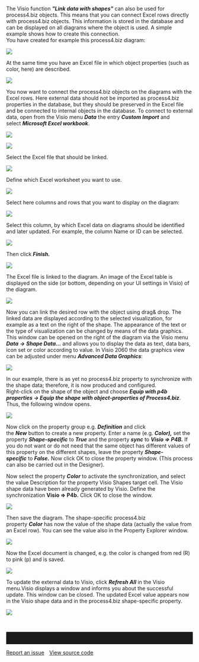 The Visio function ***"Link data with shapes"*** can also be used for
process4.biz objects. This means that you can connect Excel rows
directly with process4.biz objects. This information is stored in the
database and can be displayed on all diagrams where the object is used.
A simple example shows how to create this connection.   
You have created for example this process4.biz diagram:

![](//images.ctfassets.net/utx1h0gfm1om/2fpkhi7vQceOwI6eIceACs/4169ce7183508cd32299d940ad5c367d/329089.png)

At the same time you have an Excel file in which object properties (such
as color, here) are described.

![](//images.ctfassets.net/utx1h0gfm1om/1JoZqc02P6iCCgKIOQUiOO/89a2a8d4b33290bc4e4fa3dabbf60fa2/329091.png)

You now want to connect the process4.biz objects on the diagrams with
the Excel rows. Here external data should not be imported as
process4.biz properties in the database, but they should be preserved in
the Excel file and be connected to internal objects in the database. To
connect to external data, open from the Visio menu ***Data*** the entry
***Custom Import*** and select ***Microsoft Excel workbook***.

![](//images.ctfassets.net/utx1h0gfm1om/32WrxsnZjWCaai8MKOckSy/771061d146401b545dfaa57c0d0c829f/329143.png)

![](//images.ctfassets.net/utx1h0gfm1om/4Y5z7xUY3em2YKQ6EiQiWi/c99a58719749b393df8c846af23f7eea/329141.png)

Select the Excel file that should be linked.

![](//images.ctfassets.net/utx1h0gfm1om/7L5GZwLqvuKIumgs2cywqA/3e28aaa4ffa9def8553b9df3f409e20c/329145.png)

Define which Excel worksheet you want to use.

![](//images.ctfassets.net/utx1h0gfm1om/5EoeCNff68gegEwgU2YwSo/3e7a092575e68c7c69cd682ccdd03164/329147.png)

Select here columns and rows that you want to display on the diagram:

![](//images.ctfassets.net/utx1h0gfm1om/3Yfk3Knw8wI2OYCAKyYo48/042d720c54d3e6ae13f16f66cef07efe/329137.png)

Select this column, by which Excel data on diagrams should be identified
and later updated. For example, the column Name or ID can be selected.

![](//images.ctfassets.net/utx1h0gfm1om/5oKEdOLwdysOYI4QYSKk4m/748b2f5fbfa407d55398e9a214e75ba0/329139.png)

Then click ***Finish.***

![](//images.ctfassets.net/utx1h0gfm1om/3gmZf29IUEUYoKuMkUec4A/2e8ad53c8e636297341b56d7dc4f0c5f/329125.png)

The Excel file is linked to the diagram. An image of the Excel table is
displayed on the side (or bottom, depending on your UI settings in
Visio) of the diagram.

![](//images.ctfassets.net/utx1h0gfm1om/2Hmm0UEilWIGmEoUK42YOw/067b28debe7ccd20900f33611bfc6000/329127.png)

Now you can link the desired row with the object using drag& drop. The
linked data are displayed according to the selected visualization, for
example as a text on the right of the shape. The appearance of the text
or the type of visualization can be changed by means of the data
graphics. This window can be opened on the right of the diagram via the
Visio menu ***Data*** ***→*** ***Shape Data...*** and allows you to
display the data as text, data bars, icon set or color according to
value. In Visio 2060 the data graphics view can be adjusted under menu
***Advanced Data Graphics***:

![](//images.ctfassets.net/utx1h0gfm1om/5nCL6pFg9Uqy6E8A8KYSYS/58fbb84f11c36a7d7c6480b2b9dc81e4/329129.png)

In our example, there is as yet no process4.biz property to synchronize
with the shape data; therefore, it is now produced and configured.   
Right-click on the shape of the object and choose ***Equip with p4b
properties → Equip the shape with object-properties of Process4.biz***.
Thus, the following window opens.

![](//images.ctfassets.net/utx1h0gfm1om/nhjYUcQ5Hwwwgi2Qc0Usm/adf2cc5ad3f82ed8cfb7e810c85c7d55/329117.png)

Now click on the property group e.g. ***Definition*** and click
the ***New*** button to create a new property. Enter a name (e.g.
***Color),*** set the property ***Shape-specific*** to ***True*** and
the property ***sync*** to ***Visio =&gt; P4B.*** If you do not want or
do not need that the same object has different values of this property
on the different shapes, leave the
property ***Shape-specific*** to ***False.*** Now click OK to close the
property window. (This process can also be carried out in the Designer).

Now select the property ***Color*** to activate the synchronization, and
select the value Description for the property Visio Shapes target cell.
The Visio shape data have been already generated by Visio. Define the
synchronization **Visio =&gt; P4b.** Click OK to close the window.

![](//images.ctfassets.net/utx1h0gfm1om/3EdX1M4Yy4ycCOA8kEayAi/7e991aae4b75fcff7f36601336e9926c/328175.png)

Then save the diagram. The shape-specific process4.biz
property ***Color*** has now the value of the shape data (actually the
value from an Excel row). You can see the value also in the Property
Explorer window.

![](//images.ctfassets.net/utx1h0gfm1om/1ztZ5XXDycQESkOOcYkSaG/baa23301f2bc4d42c5698f119f4a52ab/328177.png)

Now the Excel document is changed, e.g. the color is changed from red
(R) to pink (p) and is saved.

![](//images.ctfassets.net/utx1h0gfm1om/5seDSmOp20q2GGuque8AME/3436463b51a39dd20e7040c3e79ccf57/328176.png)

To update the external data to Visio, click ***Refresh All*** in the
Visio menu.Visio displays a window and informs you about the successful
update. This window can be closed. The updated Excel value appears now
in the Visio shape data and in the process4.biz shape-specific property.

![](//images.ctfassets.net/utx1h0gfm1om/5e7f1nHG6kmOSAAwWEECaM/18549b3b983152ef1c492cd17a6d4d50/328174.png)

 

<hr style="padding-top:2rem" />
<a href="https://github.com/process4/docs/issues" target="_blank" class="bgw btn btn-primary btn-lg shadow-sm">Report an issue</a>
<a href="https://github.com/process4/docs" target="_blank" class="bgw btn btn-primary btn-lg shadow-sm" style="margin-left:10px;">View source code</a>